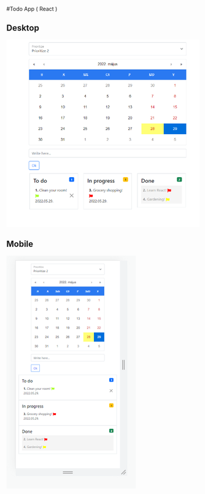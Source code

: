 #Todo App ( React )


## Desktop
![alt-key](https://github.com/jooedvard/todo/blob/master/todo.PNG?raw=true)

## Mobile
![alt-key](https://github.com/jooedvard/todo/blob/master/todo-mobile.PNG?raw=true)
